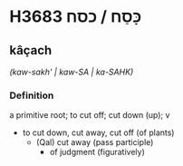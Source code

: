 # H3683 כָּסַח / כסח

## kâçach

_(kaw-sakh' | kaw-SA | ka-SAHK)_

### Definition

a primitive root; to cut off; cut down (up); v

- to cut down, cut away, cut off (of plants)
  - (Qal) cut away (pass participle)
    - of judgment (figuratively)
